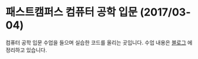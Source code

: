 # 패스트캠퍼스 컴퓨터 공학 입문 (2017/03-04)
컴퓨터 공학 입문 수업을 들으며 실습한 코드를 올리는 곳입니다. 
수업 내용은 [블로그](http://127.0.0.1:4000/#컴퓨터공학) 에 정리하고 있습니다. 
